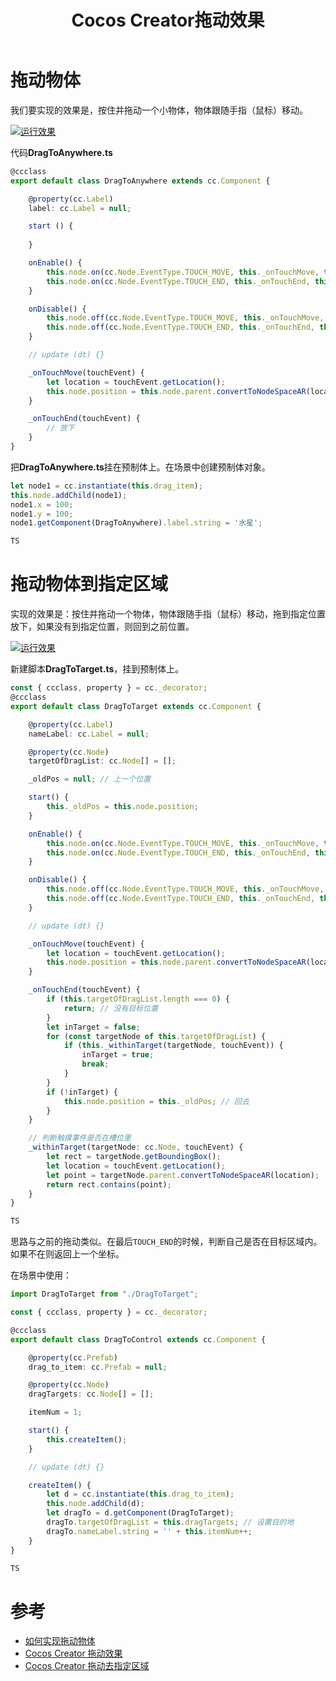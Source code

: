﻿---
layout:		post
category:	"cocos"
title:		"Cocos Creator拖动效果"

tags:		[c++]
---


# 拖动物体

我们要实现的效果是，按住并拖动一个小物体，物体跟随手指（鼠标）移动。

[![运行效果](https://rustfisher.com/2020/12/28/CocosCreator/ccc-drag-anywhere/ccc-drag-anywhere-1.gif)](https://rustfisher.com/2020/12/28/CocosCreator/ccc-drag-anywhere/ccc-drag-anywhere-1.gif)



代码**DragToAnywhere.ts**

```typescript
@ccclass
export default class DragToAnywhere extends cc.Component {

    @property(cc.Label)
    label: cc.Label = null;

    start () {
        
    }

    onEnable() {
        this.node.on(cc.Node.EventType.TOUCH_MOVE, this._onTouchMove, this);
        this.node.on(cc.Node.EventType.TOUCH_END, this._onTouchEnd, this);
    }

    onDisable() {
        this.node.off(cc.Node.EventType.TOUCH_MOVE, this._onTouchMove, this);
        this.node.off(cc.Node.EventType.TOUCH_END, this._onTouchEnd, this);
    }

    // update (dt) {}

    _onTouchMove(touchEvent) {
        let location = touchEvent.getLocation();
        this.node.position = this.node.parent.convertToNodeSpaceAR(location); // 确定位置
    }

    _onTouchEnd(touchEvent) {
        // 放下
    }
}

```



把**DragToAnywhere.ts**挂在预制体上。在场景中创建预制体对象。

```typescript
let node1 = cc.instantiate(this.drag_item);
this.node.addChild(node1);
node1.x = 100;
node1.y = 100;
node1.getComponent(DragToAnywhere).label.string = '水星';

TS
```



# 拖动物体到指定区域

实现的效果是：按住并拖动一个物体，物体跟随手指（鼠标）移动，拖到指定位置放下，如果没有到指定位置，则回到之前位置。

[![运行效果](https://rustfisher.com/2020/12/30/CocosCreator/ccc-drag-to-target/drag-to-target-20201230.gif)](https://rustfisher.com/2020/12/30/CocosCreator/ccc-drag-to-target/drag-to-target-20201230.gif)



新建脚本**DragToTarget.ts**，挂到预制体上。

```ts
const { ccclass, property } = cc._decorator;
@ccclass
export default class DragToTarget extends cc.Component {

    @property(cc.Label)
    nameLabel: cc.Label = null;

    @property(cc.Node)
    targetOfDragList: cc.Node[] = [];

    _oldPos = null; // 上一个位置

    start() {
        this._oldPos = this.node.position;
    }

    onEnable() {
        this.node.on(cc.Node.EventType.TOUCH_MOVE, this._onTouchMove, this);
        this.node.on(cc.Node.EventType.TOUCH_END, this._onTouchEnd, this);
    }

    onDisable() {
        this.node.off(cc.Node.EventType.TOUCH_MOVE, this._onTouchMove, this);
        this.node.off(cc.Node.EventType.TOUCH_END, this._onTouchEnd, this);
    }

    // update (dt) {}

    _onTouchMove(touchEvent) {
        let location = touchEvent.getLocation();
        this.node.position = this.node.parent.convertToNodeSpaceAR(location); // 确定位置
    }

    _onTouchEnd(touchEvent) {
        if (this.targetOfDragList.length === 0) {
            return; // 没有目标位置
        }
        let inTarget = false;
        for (const targetNode of this.targetOfDragList) {
            if (this._withinTarget(targetNode, touchEvent)) {
                inTarget = true;
                break;
            }
        }
        if (!inTarget) {
            this.node.position = this._oldPos; // 回去
        }
    }

    // 判断触摸事件是否在槽位里
    _withinTarget(targetNode: cc.Node, touchEvent) {
        let rect = targetNode.getBoundingBox();
        let location = touchEvent.getLocation();
        let point = targetNode.parent.convertToNodeSpaceAR(location);
        return rect.contains(point);
    }
}

TS
```


思路与之前的拖动类似。在最后`TOUCH_END`的时候，判断自己是否在目标区域内。如果不在则返回上一个坐标。



在场景中使用：

```ts
import DragToTarget from "./DragToTarget";

const { ccclass, property } = cc._decorator;

@ccclass
export default class DragToControl extends cc.Component {

    @property(cc.Prefab)
    drag_to_item: cc.Prefab = null;

    @property(cc.Node)
    dragTargets: cc.Node[] = [];

    itemNum = 1;

    start() {
        this.createItem();
    }

    // update (dt) {}

    createItem() {
        let d = cc.instantiate(this.drag_to_item);
        this.node.addChild(d);
        let dragTo = d.getComponent(DragToTarget);
        dragTo.targetOfDragList = this.dragTargets; // 设置目的地
        dragTo.nameLabel.string = '' + this.itemNum++;
    }
}

TS
```



# 参考

- [如何实现拖动物体](https://forum.cocos.org/t/topic/150876)
- [Cocos Creator 拖动效果](https://rustfisher.com/2020/12/28/CocosCreator/ccc-drag-anywhere/)
- [Cocos Creator 拖动去指定区域](https://rustfisher.com/2020/12/30/CocosCreator/ccc-drag-to-target/)